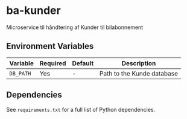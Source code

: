 # ba-kunder
Microservice til håndtering af Kunder til bilabonnement

## Environment Variables
| Variable | Required | Default | Description |
|----------|----------|---------|-------------|
| `DB_PATH` | Yes | - | Path to the Kunde database |

## Dependencies
See `requirements.txt` for a full list of Python dependencies.